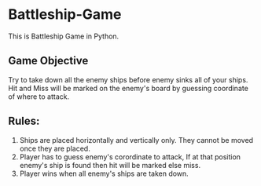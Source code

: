 # Battleship-Game
This is Battleship Game in Python.

## Game Objective
  Try to take down all the enemy ships before enemy sinks all of your ships. Hit and Miss will be marked on the enemy's board by guessing coordinate of where to attack.
  
## Rules:
1. Ships are placed horizontally and vertically only. They cannot be moved once they are placed.
2. Player has to guess enemy's corordinate to attack, If at that position enemy's ship is found then hit will be marked else miss.
3. Player wins when all enemy's ships are taken down.
